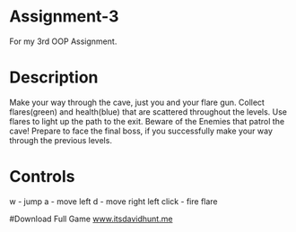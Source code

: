 # Assignment-3
For my 3rd OOP Assignment.

# Description
Make your way through the cave, just you and your flare gun. Collect flares(green) and health(blue) that are scattered throughout the levels.
Use flares to light up the path to the exit. Beware of the Enemies that patrol the cave! Prepare to face the final boss, if you successfully make your way through the previous levels.

# Controls
w - jump
a - move left
d - move right
left click - fire flare

#Download Full Game
www.itsdavidhunt.me
